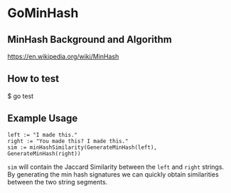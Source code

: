 # GoMinHash

## MinHash Background and Algorithm
https://en.wikipedia.org/wiki/MinHash

## How to test
$ go test

## Example Usage
```golang
left := "I made this."
right := "You made this? I made this."
sim := minHashSimilarity(GenerateMinHash(left), GenerateMinHash(right))
```
`sim` will contain the Jaccard Similarity between the `left` and `right` strings.  By generating the min hash signatures we can quickly obtain similarities between the two string segments.  

